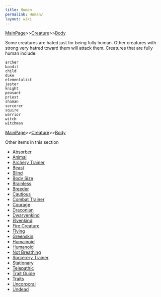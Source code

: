 ```yaml
---
title: Human
permalink: Human/
layout: wiki
---
```


[MainPage](/keeperrl_wiki/ "wikilink")>>[Creature](/keeperrl_wiki/Creature_Guide "wikilink")>>[Body](/keeperrl_wiki/Body "wikilink")

Some creatures are hated just for being fully human. Other creatures with strong very hatred toward them will attack them.
Creatures that are fully human include:

	archer 
	bandit 
	child 
	duke 
	elementalist 
	jester 
	knight 
	peasant 
	priest 
	shaman 
	sorcerer 
	squire 
	warrior 
	witch 
	witchman

[MainPage](/keeperrl_wiki/ "wikilink")>>[Creature](/keeperrl_wiki/Creature_Guide "wikilink")>>[Body](/keeperrl_wiki/Body "wikilink")

Other items in this section
-    [Absorber](/keeperrl_wiki/Absorber "wikilink")
-    [Animal](/keeperrl_wiki/Animal "wikilink")
-    [Archery Trainer](/keeperrl_wiki/Archery_Trainer "wikilink")
-    [Beast](/keeperrl_wiki/Beast "wikilink")
-    [Blind](/keeperrl_wiki/Blind "wikilink")
-    [Body Size](/keeperrl_wiki/Body_Size "wikilink")
-    [Brainless](/keeperrl_wiki/Brainless "wikilink")
-    [Breeder](/keeperrl_wiki/Breeder "wikilink")
-    [Cautious](/keeperrl_wiki/Cautious "wikilink")
-    [Combat Trainer](/keeperrl_wiki/Combat_Trainer "wikilink")
-    [Courage](/keeperrl_wiki/Courage "wikilink")
-    [Draconian](/keeperrl_wiki/Draconian "wikilink")
-    [Dwarvenkind](/keeperrl_wiki/Dwarvenkind "wikilink")
-    [Elvenkind](/keeperrl_wiki/Elvenkind "wikilink")
-    [Fire Creature](/keeperrl_wiki/Fire_Creature "wikilink")
-    [Flying](/keeperrl_wiki/Flying "wikilink")
-    [Greenskin](/keeperrl_wiki/Greenskin "wikilink")
-    [Humainoid](/keeperrl_wiki/Humainoid "wikilink")
-    [Humanoid](/keeperrl_wiki/Humanoid "wikilink")
-    [Not Breathing](/keeperrl_wiki/Not_Breathing "wikilink")
-    [Sorcerery Trainer](/keeperrl_wiki/Sorcerery_Trainer "wikilink")
-    [Stationary](/keeperrl_wiki/Stationary "wikilink")
-    [Telepathic](/keeperrl_wiki/Telepathic "wikilink")
-    [Trait Guide](/keeperrl_wiki/Trait_Guide "wikilink")
-    [Traits](/keeperrl_wiki/Traits "wikilink")
-    [Uncorporal](/keeperrl_wiki/Uncorporal "wikilink")
-    [Undead](/keeperrl_wiki/Undead "wikilink")

